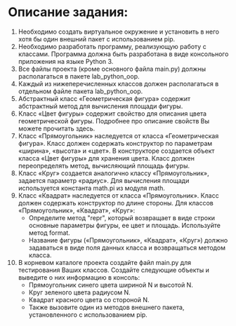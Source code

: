 # Описание задания:

1. Необходимо создать виртуальное окружение и установить в него хотя бы один внешний пакет с использованием pip. 
2. Необходимо разработать программу, реализующую работу с классами. Программа должна быть разработана в виде консольного приложения на языке Python 3. 
3. Все файлы проекта (кроме основного файла main.py) должны располагаться в пакете lab_python_oop. 
4. Каждый из нижеперечисленных классов должен располагаться в отдельном файле пакета lab_python_oop. 
5. Абстрактный класс «Геометрическая фигура» содержит абстрактный метод для вычисления площади фигуры. 
6. Класс «Цвет фигуры» содержит свойство для описания цвета геометрической фигуры. Подробнее про описание свойств Вы можете прочитать здесь. 
7. Класс «Прямоугольник» наследуется от класса «Геометрическая фигура». Класс должен содержать конструктор по параметрам «ширина», «высота» и «цвет». В конструкторе создается объект класса «Цвет фигуры» для хранения цвета. Класс должен переопределять метод, вычисляющий площадь фигуры.
8. Класс «Круг» создается аналогично классу «Прямоугольник», задается параметр «радиус». Для вычисления площади используется константа math.pi из модуля math. 
9.	Класс «Квадрат» наследуется от класса «Прямоугольник». Класс должен содержать конструктор по длине стороны. Для классов «Прямоугольник», «Квадрат», «Круг»: 
    - Определите метод "repr", который возвращает в виде строки основные параметры фигуры, ее цвет и площадь. Используйте метод format.
    - Название фигуры («Прямоугольник», «Квадрат», «Круг») должно задаваться в виде поля данных класса и возвращаться методом класса.
10.	В корневом каталоге проекта создайте файл main.py для тестирования Ваших классов. Создайте следующие объекты и выведите о них информацию в консоль:
    - Прямоугольник синего цвета шириной N и высотой N.
    - Круг зеленого цвета радиусом N.
    - Квадрат красного цвета со стороной N.
    - Также вызовите один из методов внешнего пакета, установленного с использованием pip.
